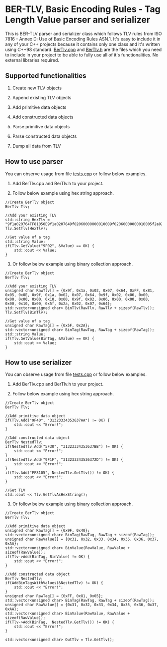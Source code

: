 # BER-TLV, Basic Encoding Rules - Tag Length Value parser and serializer
This is BER-TLV parser and serializer class which follows TLV rules from ISO 7816 - Annex D: Use of Basic Encoding Rules ASN.1.
It's easy to include it in any of your C++ projects because it contains only one class and it's written using C++98 standard. [BerTlv.cpp](https://github.com/huckor/BER-TLV/blob/master/src/BerTlv.cpp) and [BerTlv.h](https://github.com/huckor/BER-TLV/blob/master/src/BerTlv.h) are the files which you need to include in your project to be able to fully use all of it's functionalities. No external libraries required.


## Supported functionalities

1. Create new TLV objects

2. Append existing TLV objects

3. Add primitive data objects

4. Add constructed data objects

5. Parse primitive data objects

6. Parse constructed data objects

7. Dump all data from TLV


## How to use parser
You can observe usage from file [tests.cpp](https://github.com/huckor/BER-TLV/blob/master/src/tests.cpp) or follow below examples.

1. Add BerTlv.cpp and BerTlv.h to your project.

2. Follow below example using hex string approach.
```
//Create BerTlv object
BerTlv Tlv;

//Add your existing TLV
std::string HexTlv = "9f1a020764FF81050E9f1a0207649f02060000000010009f02060000000010005f2a020764";
Tlv.SetTlv(HexTlv);

//Get value of a tag
std::string Value;
if(Tlv.GetValue("9F02", &Value) == OK) {
    std::cout << Value;
}
```

3. Or follow below example using binary collection approach.
```
//Create BerTlv object
BerTlv Tlv;

//Add your existing TLV
unsigned char RawTlv[] = {0x9f, 0x1a, 0x02, 0x07, 0x64, 0xFF, 0x81, 0x05, 0x0E, 0x9f, 0x1a, 0x02, 0x07, 0x64, 0x9f, 0x02, 0x06, 0x00, 0x00, 0x00, 0x00, 0x10, 0x00, 0x9f, 0x02, 0x06, 0x00, 0x00, 0x00, 0x00, 0x10, 0x00, 0x5f, 0x2a, 0x02, 0x07, 0x64}; 
std::vector<unsigned char> BinTlv(RawTlv, RawTlv + sizeof(RawTlv));
Tlv.SetTlv(BinTlv);

//Get value of a tag
unsigned char RawTag[] = {0x5F, 0x2A};
std::vector<unsigned char> BinTag(RawTag, RawTag + sizeof(RawTag));
std::string Value;
if(Tlv.GetValue(BinTag, &Value) == OK) {
    std::cout << Value;
}
```


## How to use serializer
You can observe usage from file [tests.cpp](https://github.com/huckor/BER-TLV/blob/master/src/tests.cpp) or follow below examples.

1. Add BerTlv.cpp and BerTlv.h to your project.

2. Follow below example using hex string approach.
```
//Create BerTlv object
BerTlv Tlv;

//Add primitive data object
if(Tlv.Add("9F40", "31323334353637AA") != OK) {
    std::cout << "Error!";
}

//Add constructed data object
BerTlv NestedTlv;
if(NestedTlv.Add("5F30", "31323334353637BB") != OK) {
    std::cout << "Error!";
}
if(NestedTlv.Add("9F1F", "313233343536372D") != OK) {
    std::cout << "Error!";
}
if(Tlv.Add("FF8105", NestedTlv.GetTlv()) != OK) {
    std::cout << "Error!";
}

//Get TLV
std::cout << Tlv.GetTlvAsHexString();
```

3. Or follow below example using binary collection approach.
```
//Create BerTlv object
BerTlv Tlv;

//Add primitive data object
unsigned char RawTag[] = {0x9F, 0x40};
std::vector<unsigned char> BinTag(RawTag, RawTag + sizeof(RawTag));
unsigned char RawValue[] = {0x31, 0x32, 0x33, 0x34, 0x35, 0x36, 0x37, 0xAA};
std::vector<unsigned char> BinValue(RawValue, RawValue + sizeof(RawValue));
if(Tlv->Add(BinTag, BinValue) != OK) {
    std::cout << "Error!";
}

//Add constructed data object
BerTlv NestedTlv;
if(AddBinTagsWithValues(&NestedTlv) != OK) {
    std::cout << "Error!";
}
unsigned char RawTag[] = {0xFF, 0x81, 0x05};
std::vector<unsigned char> BinTag(RawTag, RawTag + sizeof(RawTag));
unsigned char RawValue[] = {0x31, 0x32, 0x33, 0x34, 0x35, 0x36, 0x37, 0xAA};
std::vector<unsigned char> BinValue(RawValue, RawValue + sizeof(RawValue));
if(Tlv->Add(BinTag,  NestedTlv.GetTlv()) != OK) {
    std::cout << "Error!";
}

std::vector<unsigned char> OutTlv = Tlv.GetTlv();
```